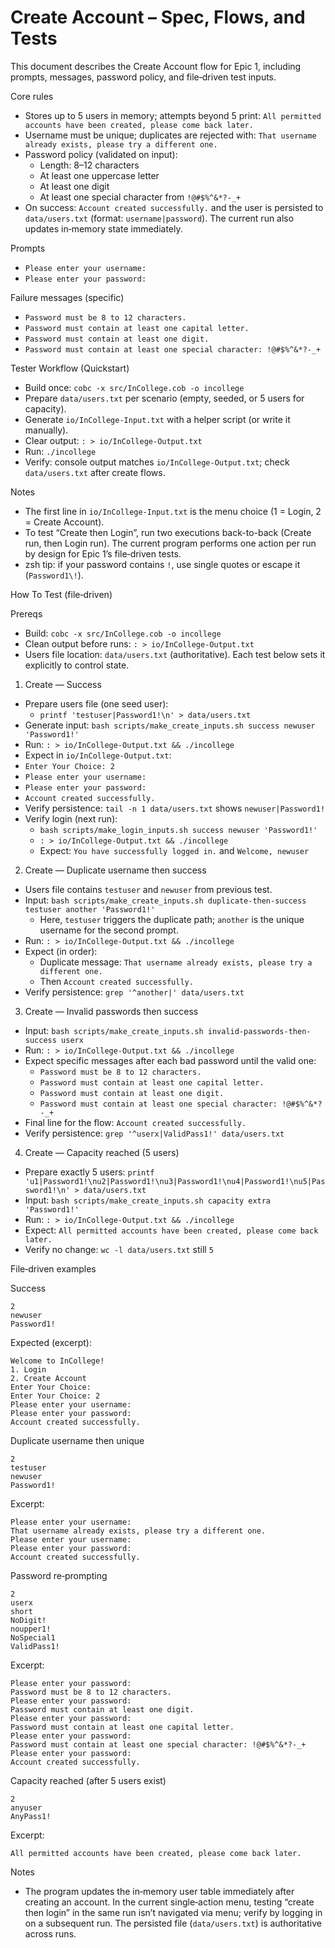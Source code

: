 # Create Account – Spec, Flows, and Tests

This document describes the Create Account flow for Epic 1, including prompts, messages, password policy, and file‑driven test inputs.

Core rules
- Stores up to 5 users in memory; attempts beyond 5 print: `All permitted accounts have been created, please come back later.`
- Username must be unique; duplicates are rejected with: `That username already exists, please try a different one.`
- Password policy (validated on input):
  - Length: 8–12 characters
  - At least one uppercase letter
  - At least one digit
  - At least one special character from `!@#$%^&*?-_+`
- On success: `Account created successfully.` and the user is persisted to `data/users.txt` (format: `username|password`). The current run also updates in‑memory state immediately.

Prompts
- `Please enter your username:`
- `Please enter your password:`

Failure messages (specific)
- `Password must be 8 to 12 characters.`
- `Password must contain at least one capital letter.`
- `Password must contain at least one digit.`
- `Password must contain at least one special character: !@#$%^&*?-_+`

Tester Workflow (Quickstart)

- Build once: `cobc -x src/InCollege.cob -o incollege`
- Prepare `data/users.txt` per scenario (empty, seeded, or 5 users for capacity).
- Generate `io/InCollege-Input.txt` with a helper script (or write it manually).
 - Clear output: `: > io/InCollege-Output.txt`
- Run: `./incollege`
- Verify: console output matches `io/InCollege-Output.txt`; check `data/users.txt` after create flows.

Notes
- The first line in `io/InCollege-Input.txt` is the menu choice (1 = Login, 2 = Create Account).
- To test “Create then Login”, run two executions back-to-back (Create run, then Login run). The current program performs one action per run by design for Epic 1’s file‑driven tests.
- zsh tip: if your password contains `!`, use single quotes or escape it (`Password1\!`).

How To Test (file‑driven)

Prereqs
- Build: `cobc -x src/InCollege.cob -o incollege`
- Clean output before runs: `: > io/InCollege-Output.txt`
- Users file location: `data/users.txt` (authoritative). Each test below sets it explicitly to control state.

1) Create — Success
- Prepare users file (one seed user):
  - `printf 'testuser|Password1!\n' > data/users.txt`
- Generate input: `bash scripts/make_create_inputs.sh success newuser 'Password1!'`
- Run: `: > io/InCollege-Output.txt && ./incollege`
 - Expect in `io/InCollege-Output.txt`:
  - `Enter Your Choice: 2`
  - `Please enter your username:`
  - `Please enter your password:`
  - `Account created successfully.`
- Verify persistence: `tail -n 1 data/users.txt` shows `newuser|Password1!`
- Verify login (next run):
  - `bash scripts/make_login_inputs.sh success newuser 'Password1!'`
  - `: > io/InCollege-Output.txt && ./incollege`
  - Expect: `You have successfully logged in.` and `Welcome, newuser`

2) Create — Duplicate username then success
- Users file contains `testuser` and `newuser` from previous test.
- Input: `bash scripts/make_create_inputs.sh duplicate-then-success testuser another 'Password1!'`
  - Here, `testuser` triggers the duplicate path; `another` is the unique username for the second prompt.
- Run: `: > io/InCollege-Output.txt && ./incollege`
- Expect (in order):
  - Duplicate message: `That username already exists, please try a different one.`
  - Then `Account created successfully.`
- Verify persistence: `grep '^another|' data/users.txt`

3) Create — Invalid passwords then success
- Input: `bash scripts/make_create_inputs.sh invalid-passwords-then-success userx`
- Run: `: > io/InCollege-Output.txt && ./incollege`
- Expect specific messages after each bad password until the valid one:
  - `Password must be 8 to 12 characters.`
  - `Password must contain at least one capital letter.`
  - `Password must contain at least one digit.`
  - `Password must contain at least one special character: !@#$%^&*?-_+`
- Final line for the flow: `Account created successfully.`
- Verify persistence: `grep '^userx|ValidPass1!' data/users.txt`

4) Create — Capacity reached (5 users)
- Prepare exactly 5 users: `printf 'u1|Password1!\nu2|Password1!\nu3|Password1!\nu4|Password1!\nu5|Password1!\n' > data/users.txt`
- Input: `bash scripts/make_create_inputs.sh capacity extra 'Password1!'`
- Run: `: > io/InCollege-Output.txt && ./incollege`
- Expect: `All permitted accounts have been created, please come back later.`
- Verify no change: `wc -l data/users.txt` still `5`

File‑driven examples

Success
```
2
newuser
Password1!
```
Expected (excerpt):
```
Welcome to InCollege!
1. Login
2. Create Account
Enter Your Choice:
Enter Your Choice: 2
Please enter your username:
Please enter your password:
Account created successfully.
```

Duplicate username then unique
```
2
testuser
newuser
Password1!
```
Excerpt:
```
Please enter your username:
That username already exists, please try a different one.
Please enter your username:
Please enter your password:
Account created successfully.
```

Password re‑prompting
```
2
userx
short
NoDigit!
noupper1!
NoSpecial1
ValidPass1!
```
Excerpt:
```
Please enter your password:
Password must be 8 to 12 characters.
Please enter your password:
Password must contain at least one digit.
Please enter your password:
Password must contain at least one capital letter.
Please enter your password:
Password must contain at least one special character: !@#$%^&*?-_+
Please enter your password:
Account created successfully.
```

Capacity reached (after 5 users exist)
```
2
anyuser
AnyPass1!
```
Excerpt:
```
All permitted accounts have been created, please come back later.
```

Notes
- The program updates the in‑memory user table immediately after creating an account. In the current single‑action menu, testing “create then login” in the same run isn’t navigated via menu; verify by logging in on a subsequent run. The persisted file (`data/users.txt`) is authoritative across runs.
